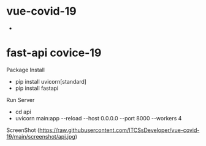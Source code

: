 # vue-covid-19
- 



# fast-api covice-19

Package Install 
- pip install uvicorn[standard]
- pip install fastapi

Run Server
- cd api
- uvicorn main:app --reload --host 0.0.0.0 --port 8000 --workers 4

ScreenShot
(https://raw.githubusercontent.com/ITCSsDeveloper/vue-covid-19/main/screenshot/api.jpg)